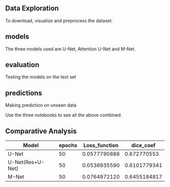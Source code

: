 ## Data Exploration
To download, visualize and preprocess the dataset.

## models
The three models used are U-Net, Attention U-Net and M-Net.

## evaluation
Testing the models on the test set

## predictions
Making prediction on unseen data

Use the three notebooks to see all the above combined.

## Comparative Analysis
| Model  | epochs | Loss_function | dice_coef |
| ------------- | ------------- | ------------- | -------------|
| U-Net  | 50  | 0.0577790886 | 0.672770553 |
| U-Net(Res+U-Net)  | 50	  | 0.0536935590  | 0.6101779341  |
| M-Net | 50 | 0.0764972120 | 0.6455184817 |

